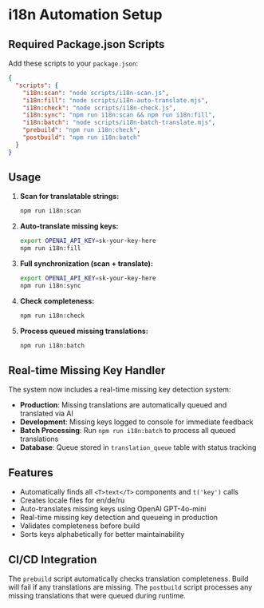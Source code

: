 # i18n Automation Setup

## Required Package.json Scripts

Add these scripts to your `package.json`:

```json
{
  "scripts": {
    "i18n:scan": "node scripts/i18n-scan.js",
    "i18n:fill": "node scripts/i18n-auto-translate.mjs",
    "i18n:check": "node scripts/i18n-check.js",
    "i18n:sync": "npm run i18n:scan && npm run i18n:fill",
    "i18n:batch": "node scripts/i18n-batch-translate.mjs",
    "prebuild": "npm run i18n:check",
    "postbuild": "npm run i18n:batch"
  }
}
```

## Usage

1. **Scan for translatable strings:**
   ```bash
   npm run i18n:scan
   ```

2. **Auto-translate missing keys:**
   ```bash
   export OPENAI_API_KEY=sk-your-key-here
   npm run i18n:fill
   ```

4. **Full synchronization (scan + translate):**
   ```bash
   export OPENAI_API_KEY=sk-your-key-here
   npm run i18n:sync
   ```

5. **Check completeness:**
   ```bash
   npm run i18n:check
   ```

6. **Process queued missing translations:**
   ```bash
   npm run i18n:batch
   ```

## Real-time Missing Key Handler

The system now includes a real-time missing key detection system:

- **Production**: Missing translations are automatically queued and translated via AI
- **Development**: Missing keys logged to console for immediate feedback
- **Batch Processing**: Run `npm run i18n:batch` to process all queued translations
- **Database**: Queue stored in `translation_queue` table with status tracking

## Features

- Automatically finds all `<T>text</T>` components and `t('key')` calls
- Creates locale files for en/de/ru  
- Auto-translates missing keys using OpenAI GPT-4o-mini
- Real-time missing key detection and queueing in production
- Validates completeness before build
- Sorts keys alphabetically for better maintainability

## CI/CD Integration

The `prebuild` script automatically checks translation completeness. Build will fail if any translations are missing.
The `postbuild` script processes any missing translations that were queued during runtime.